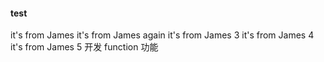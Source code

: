 #### test
it's from James
it's from James again
it's from James 3
it's from James 4
it's from James 5
开发 function 功能
